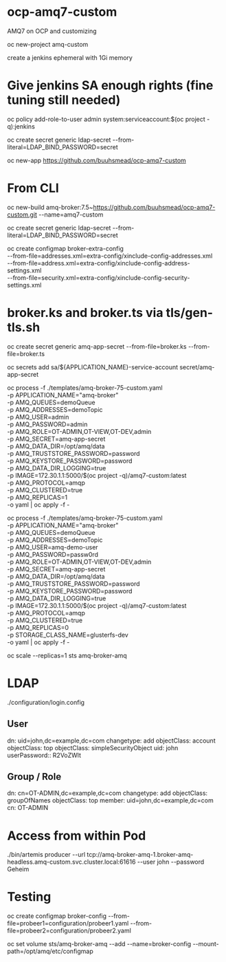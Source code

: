 # ocp-amq7-custom
AMQ7 on OCP and customizing

oc new-project amq-custom

create a jenkins ephemeral with 1Gi memory


# Give jenkins SA enough rights (fine tuning still needed)
oc policy add-role-to-user admin system:serviceaccount:$(oc project -q):jenkins

oc create secret generic ldap-secret --from-literal=LDAP_BIND_PASSWORD=secret

oc new-app https://github.com/buuhsmead/ocp-amq7-custom



# From CLI
oc new-build amq-broker:7.5~https://github.com/buuhsmead/ocp-amq7-custom.git --name=amq7-custom

oc create secret generic ldap-secret --from-literal=LDAP_BIND_PASSWORD=secret

oc create configmap broker-extra-config \
--from-file=addresses.xml=extra-config/xinclude-config-addresses.xml \
--from-file=address.xml=extra-config/xinclude-config-address-settings.xml \
--from-file=security.xml=extra-config/xinclude-config-security-settings.xml


# broker.ks and broker.ts via tls/gen-tls.sh
oc create secret generic amq-app-secret --from-file=broker.ks --from-file=broker.ts

oc secrets add sa/${APPLICATION_NAME}-service-account secret/amq-app-secret


oc process -f ./templates/amq-broker-75-custom.yaml \
    -p APPLICATION_NAME="amq-broker" \
    -p AMQ_QUEUES=demoQueue \
    -p AMQ_ADDRESSES=demoTopic \
    -p AMQ_USER=admin \
    -p AMQ_PASSWORD=admin \
    -p AMQ_ROLE=OT-ADMIN,OT-VIEW,OT-DEV,admin \
    -p AMQ_SECRET=amq-app-secret \
    -p AMQ_DATA_DIR=/opt/amq/data \
    -p AMQ_TRUSTSTORE_PASSWORD=password \
    -p AMQ_KEYSTORE_PASSWORD=password \
    -p AMQ_DATA_DIR_LOGGING=true \
    -p IMAGE=172.30.1.1:5000/$(oc project -q)/amq7-custom:latest \
    -p AMQ_PROTOCOL=amqp \
    -p AMQ_CLUSTERED=true \
    -p AMQ_REPLICAS=1 \
    -o yaml | oc apply -f -

oc process -f ./templates/amq-broker-75-custom.yaml \
    -p APPLICATION_NAME="amq-broker" \
    -p AMQ_QUEUES=demoQueue \
    -p AMQ_ADDRESSES=demoTopic \
    -p AMQ_USER=amq-demo-user \
    -p AMQ_PASSWORD=passw0rd \
    -p AMQ_ROLE=OT-ADMIN,OT-VIEW,OT-DEV,admin \
    -p AMQ_SECRET=amq-app-secret \
    -p AMQ_DATA_DIR=/opt/amq/data \
    -p AMQ_TRUSTSTORE_PASSWORD=password \
    -p AMQ_KEYSTORE_PASSWORD=password \
    -p AMQ_DATA_DIR_LOGGING=true \
    -p IMAGE=172.30.1.1:5000/$(oc project -q)/amq7-custom:latest \
    -p AMQ_PROTOCOL=amqp \
    -p AMQ_CLUSTERED=true \
    -p AMQ_REPLICAS=0 \
    -p STORAGE_CLASS_NAME=glusterfs-dev \
    -o yaml | oc apply -f -





oc scale --replicas=1 sts amq-broker-amq


# LDAP 
./configuration/login.config

## User
dn: uid=john,dc=example,dc=com
changetype: add
objectClass: account
objectClass: top
objectClass: simpleSecurityObject
uid: john
userPassword:: R2VoZWlt

## Group / Role
dn: cn=OT-ADMIN,dc=example,dc=com
changetype: add
objectClass: groupOfNames
objectClass: top
member: uid=john,dc=example,dc=com
cn: OT-ADMIN



# Access from within Pod

./bin/artemis producer --url tcp://amq-broker-amq-1.broker-amq-headless.amq-custom.svc.cluster.local:61616 --user john --password Geheim


# Testing
oc create configmap broker-config --from-file=probeer1=configuration/probeer1.yaml --from-file=probeer2=configuration/probeer2.yaml

oc set volume sts/amq-broker-amq --add --name=broker-config --mount-path=/opt/amq/etc/configmap
